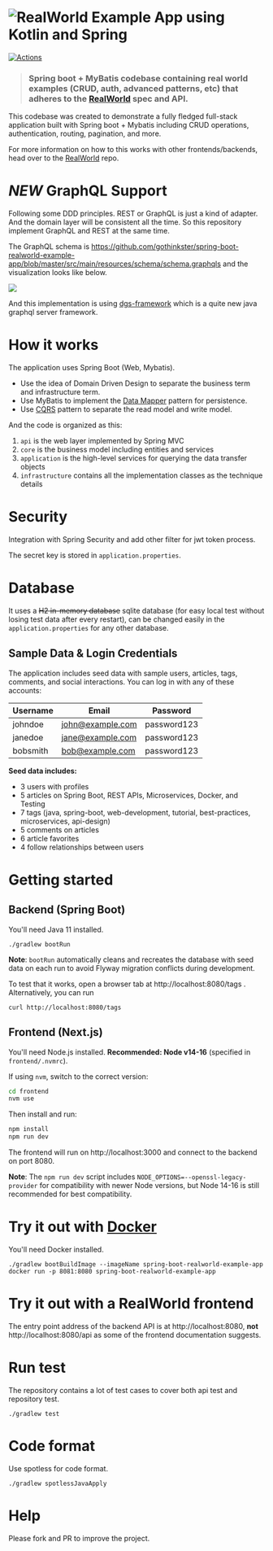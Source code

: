 # ![RealWorld Example App using Kotlin and Spring](example-logo.png)

[![Actions](https://github.com/gothinkster/spring-boot-realworld-example-app/workflows/Java%20CI/badge.svg)](https://github.com/gothinkster/spring-boot-realworld-example-app/actions)

> ### Spring boot + MyBatis codebase containing real world examples (CRUD, auth, advanced patterns, etc) that adheres to the [RealWorld](https://github.com/gothinkster/realworld-example-apps) spec and API.

This codebase was created to demonstrate a fully fledged full-stack application built with Spring boot + Mybatis including CRUD operations, authentication, routing, pagination, and more.

For more information on how to this works with other frontends/backends, head over to the [RealWorld](https://github.com/gothinkster/realworld) repo.

# *NEW* GraphQL Support  

Following some DDD principles. REST or GraphQL is just a kind of adapter. And the domain layer will be consistent all the time. So this repository implement GraphQL and REST at the same time.

The GraphQL schema is https://github.com/gothinkster/spring-boot-realworld-example-app/blob/master/src/main/resources/schema/schema.graphqls and the visualization looks like below.

![](graphql-schema.png)

And this implementation is using [dgs-framework](https://github.com/Netflix/dgs-framework) which is a quite new java graphql server framework.
# How it works

The application uses Spring Boot (Web, Mybatis).

* Use the idea of Domain Driven Design to separate the business term and infrastructure term.
* Use MyBatis to implement the [Data Mapper](https://martinfowler.com/eaaCatalog/dataMapper.html) pattern for persistence.
* Use [CQRS](https://martinfowler.com/bliki/CQRS.html) pattern to separate the read model and write model.

And the code is organized as this:

1. `api` is the web layer implemented by Spring MVC
2. `core` is the business model including entities and services
3. `application` is the high-level services for querying the data transfer objects
4. `infrastructure`  contains all the implementation classes as the technique details

# Security

Integration with Spring Security and add other filter for jwt token process.

The secret key is stored in `application.properties`.

# Database

It uses a ~~H2 in-memory database~~ sqlite database (for easy local test without losing test data after every restart), can be changed easily in the `application.properties` for any other database.

## Sample Data & Login Credentials

The application includes seed data with sample users, articles, tags, comments, and social interactions. You can log in with any of these accounts:

| Username | Email | Password |
|----------|-------|----------|
| johndoe | john@example.com | password123 |
| janedoe | jane@example.com | password123 |
| bobsmith | bob@example.com | password123 |

**Seed data includes:**
- 3 users with profiles
- 5 articles on Spring Boot, REST APIs, Microservices, Docker, and Testing
- 7 tags (java, spring-boot, web-development, tutorial, best-practices, microservices, api-design)
- 5 comments on articles
- 6 article favorites
- 4 follow relationships between users

# Getting started

## Backend (Spring Boot)

You'll need Java 11 installed.

    ./gradlew bootRun

**Note**: `bootRun` automatically cleans and recreates the database with seed data on each run to avoid Flyway migration conflicts during development.

To test that it works, open a browser tab at http://localhost:8080/tags .  
Alternatively, you can run

    curl http://localhost:8080/tags

## Frontend (Next.js)

You'll need Node.js installed. **Recommended: Node v14-16** (specified in `frontend/.nvmrc`).

If using `nvm`, switch to the correct version:
```bash
cd frontend
nvm use
```

Then install and run:
```bash
npm install
npm run dev
```

The frontend will run on http://localhost:3000 and connect to the backend on port 8080.

**Note**: The `npm run dev` script includes `NODE_OPTIONS=--openssl-legacy-provider` for compatibility with newer Node versions, but Node 14-16 is still recommended for best compatibility.

# Try it out with [Docker](https://www.docker.com/)

You'll need Docker installed.
	
    ./gradlew bootBuildImage --imageName spring-boot-realworld-example-app
    docker run -p 8081:8080 spring-boot-realworld-example-app

# Try it out with a RealWorld frontend

The entry point address of the backend API is at http://localhost:8080, **not** http://localhost:8080/api as some of the frontend documentation suggests.

# Run test

The repository contains a lot of test cases to cover both api test and repository test.

    ./gradlew test

# Code format

Use spotless for code format.

    ./gradlew spotlessJavaApply

# Help

Please fork and PR to improve the project.

